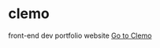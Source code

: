 # clemo
front-end dev portfolio website
<a href="http:/necromant1k.github.io/clemo">Go to Clemo </a>
